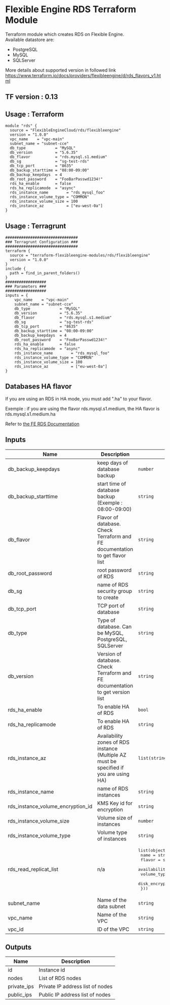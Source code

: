 # Flexible Engine RDS Terraform Module	

Terraform module which creates RDS on Flexible Engine.	
Available datastore are:	

* PostgreSQL	
* MySQL	
* SQLServer	

More details about supported version in followed link https://www.terraform.io/docs/providers/flexibleengine/d/rds_flavors_v1.html	


## TF version : 0.13	

## Usage : Terraform	

```hcl	
module "rds" {	
  source = "FlexibleEngineCloud/rds/flexibleengine"	
  version = "1.0.0"	
  vpc_name    = "vpc-main"	
  subnet_name = "subnet-cce"	
  db_type             = "MySQL"	
  db_version          = "5.6.35"	
  db_flavor           = "rds.mysql.s1.medium"	
  db_sg               = "sg-test-rds"	
  db_tcp_port         = "8635"	
  db_backup_starttime = "08:00-09:00"	
  db_backup_keepdays  = 4	
  db_root_password    = "FooBarPasswd1234!"	
  rds_ha_enable       = false	
  rds_ha_replicamode  = "async"	
  rds_instance_name        = "rds_mysql_foo"	
  rds_instance_volume_type = "COMMON"	
  rds_instance_volume_size = 100	
  rds_instance_az          = ["eu-west-0a"]	
}	
```	

## Usage : Terragrunt	

```hcl	
################################	
### Terragrunt Configuration ###	
################################	
terraform {	
  source = "terraform-flexibleengine-modules/rds/flexibleengine"	
  version = "1.0.0"	
}	
include {	
  path = find_in_parent_folders()	
}	
##################	
### Parameters ###	
##################	
inputs = {	
    vpc_name    = "vpc-main"	
    subnet_name = "subnet-cce"	
    db_type             = "MySQL"	
    db_version          = "5.6.35"	
    db_flavor           = "rds.mysql.s1.medium"	
    db_sg               = "sg-test-rds"	
    db_tcp_port         = "8635"	
    db_backup_starttime = "08:00-09:00"	
    db_backup_keepdays  = 4	
    db_root_password    = "FooBarPasswd1234!"	
    rds_ha_enable       = false	
    rds_ha_replicamode  = "async"	
    rds_instance_name        = "rds_mysql_foo"	
    rds_instance_volume_type = "COMMON"	
    rds_instance_volume_size = 100	
    rds_instance_az          = ["eu-west-0a"]	
}	
```	

## Databases HA flavor	

If you are using an RDS in HA mode, you must add ".ha" to your flavor. 	

Exemple : if you are using the flavor rds.mysql.s1.medium, the HA flavor is rds.mysql.s1.medium.ha	

Refer to [the FE RDS Documentation](https://docs.prod-cloud-ocb.orange-business.com/usermanual/rds/en-us_topic_dashboard.html)	

## Inputs

| Name | Description | Type | Default | Required |
|------|-------------|------|---------|:--------:|
| db\_backup\_keepdays | keep days of database backup | `number` | `3` | no |
| db\_backup\_starttime | start time of database backup (Exemple : 08:00-09:00) | `string` | `"01:00-02:00"` | no |
| db\_flavor | Flavor of database. Check Terraform and FE documentation to get flavor list | `string` | `""` | no |
| db\_root\_password | root password of RDS | `string` | `""` | no |
| db\_sg | name of RDS security group to create | `string` | `""` | no |
| db\_tcp\_port | TCP port of database | `string` | `""` | no |
| db\_type | Type of database. Can be MySQL, PostgreSQL, SQLServer | `string` | `""` | no |
| db\_version | Version of database. Check Terraform and FE documentation to get version list | `string` | `""` | no |
| rds\_ha\_enable | To enable HA of RDS | `bool` | `false` | no |
| rds\_ha\_replicamode | To enable HA of RDS | `string` | `""` | no |
| rds\_instance\_az | Availability zones of RDS instance (Multiple AZ must be specified if you are using HA) | `list(string)` | <pre>[<br>  "eu-west-0a"<br>]</pre> | no |
| rds\_instance\_name | name of RDS instances | `string` | `""` | no |
| rds\_instance\_volume\_encryption\_id | KMS Key id for encryption | `string` | `null` | no |
| rds\_instance\_volume\_size | Volume size of instances | `number` | `0` | no |
| rds\_instance\_volume\_type | Volume type of instances | `string` | `"COMMON"` | no |
| rds\_read\_replicat\_list | n/a | <pre>list(object({<br>    name               = string<br>    flavor             = string<br>    availability_zone  = string<br>    volume_type        = string<br>    disk_encryption_id = string<br>  }))</pre> | n/a | yes |
| subnet\_name | Name of the data subnet | `string` | `""` | no |
| vpc\_name | Name of the VPC | `string` | `""` | no |
| vpc\_id | ID of the VPC | `string` | `null` | no |

## Outputs

| Name | Description |
|------|-------------|
| id | Instance id |
| nodes | List of RDS nodes |
| private\_ips | Private IP address list of nodes |
| public\_ips | Public IP address list of nodes |

